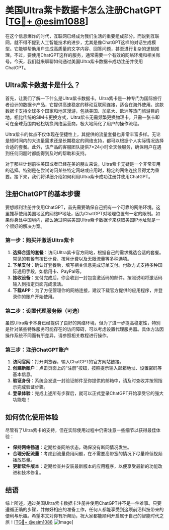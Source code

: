 # 美国Ultra紫卡数据卡怎么注册ChatGPT [[TG💪+ @esim1088](https://t.me/s/esim1088)]

在这个信息爆炸的时代，互联网已经成为我们生活的重要组成部分。而说到互联网，就不得不提到人工智能技术的进步，尤其是像ChatGPT这样的对话生成模型。它能够帮助用户生成高质量的文字内容、回答问题，甚至进行复杂的逻辑推理。不过，要使用ChatGPT这样的服务，通常需要一个有效的网络环境和相关账号。今天，我们就来聊聊如何通过美国Ultra紫卡数据卡成功注册并使用ChatGPT。

## Ultra紫卡数据卡是什么？

首先，让我们了解一下什么是Ultra紫卡数据卡。Ultra紫卡是一种专门为国际旅行者设计的数据卡产品，它提供高速稳定的移动互联网连接，适合在海外使用。这款数据卡支持全球多个国家和地区漫游，包括美国、加拿大、欧洲等热门旅游目的地。相比传统的SIM卡更换方式，Ultra紫卡无需频繁更换物理卡，只需一张卡即可在全球范围内轻松切换网络运营商，极大地简化了用户的操作流程。

Ultra紫卡的优点不仅体现在便捷性上，其提供的流量套餐也非常丰富多样。无论是短时间内的大流量需求还是长期稳定的网络支持，都可以根据个人实际情况选择合适的套餐。此外，该产品的客服团队提供7×24小时全天候服务，确保用户在遇到任何问题时都能得到及时的帮助和支持。

对于那些计划前往美国或者已经在美的朋友来说，Ultra紫卡无疑是一个非常实用的选择。特别是在尝试访问某些特定网站或应用时，稳定的网络连接显得尤为重要。接下来，我们将详细介绍如何利用Ultra紫卡成功注册并使用ChatGPT。

## 注册ChatGPT的基本步骤

要想顺利注册并使用ChatGPT，首先需要确保自己拥有一个可靠的网络环境。这里推荐使用美国地区的网络IP地址，因为ChatGPT对地理位置有一定的限制。如果你身处中国境内，那么通过购买美国Ultra紫卡数据卡来获取美国IP地址就是一个很好的解决方案。

### 第一步：购买并激活Ultra紫卡

1. **选择合适的套餐**：访问Ultra紫卡官方网站，根据自己的需求挑选合适的套餐。常见的套餐有按日计费、按月计费以及无限流量等多种选项。
2. **下单支付**：确认好套餐后，填写相关信息完成订单支付。付款方式支持多种国际通用手段，如信用卡、PayPal等。
3. **接收设备**：支付完成后，你会收到一封包含激活码的邮件。按照说明将激活码输入到指定页面完成激活。
4. **下载APP**：为了方便管理你的网络连接，建议下载官方提供的应用程序，并登录你的账户开始使用。

### 第二步：设置代理服务器（可选）

虽然Ultra紫卡本身已经提供了良好的网络环境，但为了进一步提高稳定性，特别是针对某些特殊服务可能存在的访问障碍，可以考虑设置代理服务器。具体方法因操作系统不同而有所差异，请参照相关教程进行操作。

### 第三步：注册ChatGPT账户

1. **访问官网**：打开浏览器，输入ChatGPT的官方网站链接。
2. **创建新账户**：点击页面上的“注册”按钮，按照提示输入邮箱地址、设置密码等基本信息。
3. **验证身份**：系统会发送一封验证邮件至你提供的邮箱中，请及时查收并按照指示完成验证步骤。
4. **登录体验**：完成上述所有步骤后，就可以正式登录ChatGPT开始享受它的强大功能啦！

## 如何优化使用体验

尽管有了Ultra紫卡的支持，但在实际使用过程中仍需注意一些细节以获得最佳体验：

- **保持网络畅通**：定期检查网络状态，确保没有断网情况发生。
- **合理分配流量**：考虑到流量费用问题，在不需要高带宽的情况下尽量降低视频播放质量。
- **更新软件版本**：定期检查并安装最新版本的应用程序，以便享受最新的功能改进和技术修复。

## 结语

综上所述，通过美国Ultra紫卡数据卡注册并使用ChatGPT并不是一件难事。只要遵循正确的步骤，并做好相应的准备工作，任何人都能享受到这项前沿科技带来的便利与乐趣。希望本文对你有所帮助，祝大家都能顺利开启属于自己的智能时代之旅！[[TG💪+ @esim1088](https://t.me/s/esim1088) ![Image](https://i.postimg.cc/4NQfJmqS/Snipaste-2025-05-13-00-14-12.png)]